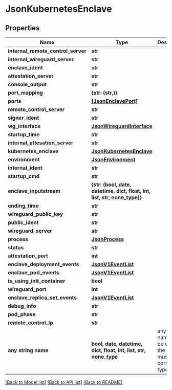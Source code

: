 # JsonKubernetesEnclave


## Properties
Name | Type | Description | Notes
------------ | ------------- | ------------- | -------------
**internal_remote_control_server** | **str** |  | [optional] 
**internal_wireguard_server** | **str** |  | [optional] 
**enclave_ident** | **str** |  | [optional] 
**attestation_server** | **str** |  | [optional] 
**console_output** | **str** |  | [optional] 
**port_mapping** | **{str: (str,)}** |  | [optional] 
**ports** | [**[JsonEnclavePort]**](JsonEnclavePort.md) |  | [optional] 
**remote_control_server** | **str** |  | [optional] 
**signer_ident** | **str** |  | [optional] 
**wg_interface** | [**JsonWireguardInterface**](JsonWireguardInterface.md) |  | [optional] 
**startup_time** | **str** |  | [optional] 
**internal_attesation_server** | **str** |  | [optional] 
**kubernetes_enclave** | [**JsonKubernetesEnclave**](JsonKubernetesEnclave.md) |  | [optional] 
**environment** | [**JsonEnvironment**](JsonEnvironment.md) |  | [optional] 
**internal_ident** | **str** |  | [optional] 
**startup_cmd** | **str** |  | [optional] 
**enclave_inputstream** | **{str: (bool, date, datetime, dict, float, int, list, str, none_type)}** |  | [optional] 
**ending_time** | **str** |  | [optional] 
**wireguard_public_key** | **str** |  | [optional] 
**public_ident** | **str** |  | [optional] 
**wireguard_server** | **str** |  | [optional] 
**process** | [**JsonProcess**](JsonProcess.md) |  | [optional] 
**status** | **str** |  | [optional] 
**attestation_port** | **int** |  | [optional] 
**enclave_deployment_events** | [**JsonV1EventList**](JsonV1EventList.md) |  | [optional] 
**enclave_pod_events** | [**JsonV1EventList**](JsonV1EventList.md) |  | [optional] 
**is_using_init_container** | **bool** |  | [optional] 
**wireguard_port** | **int** |  | [optional] 
**enclave_replica_set_events** | [**JsonV1EventList**](JsonV1EventList.md) |  | [optional] 
**debug_info** | **str** |  | [optional] 
**pod_phase** | **str** |  | [optional] 
**remote_control_ip** | **str** |  | [optional] 
**any string name** | **bool, date, datetime, dict, float, int, list, str, none_type** | any string name can be used but the value must be the correct type | [optional]

[[Back to Model list]](../README.md#documentation-for-models) [[Back to API list]](../README.md#documentation-for-api-endpoints) [[Back to README]](../README.md)


